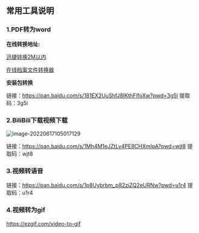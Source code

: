 

## 常用工具说明

### 1.PDF转为word

**在线转换地址:**

[迅捷转换2M以内](https://app.xunjiepdf.com/pdf2word/)

[在线档案文件转换器](https://convertio.co/zh/archive-converter/)

**安装包转换**

链接：https://pan.baidu.com/s/181EX2UuShfJ8IKthFlfoXw?pwd=3g5i 
提取码：3g5i



### 2.BiliBili下载视频下载

![image-20220617105017129](https://whcoding.oss-cn-hangzhou.aliyuncs.com/img/image-20220617105017129.png)

链接：https://pan.baidu.com/s/1Mh4M1eJZtLy4PE8CHXmIpA?pwd=wjt8 
提取码：wjt8

### 3.视频转语音

链接：https://pan.baidu.com/s/1p8Uybrbm_p82ziZQ2eURNw?pwd=u1r4 
提取码：u1r4

### 4.视频转为gif
https://ezgif.com/video-to-gif